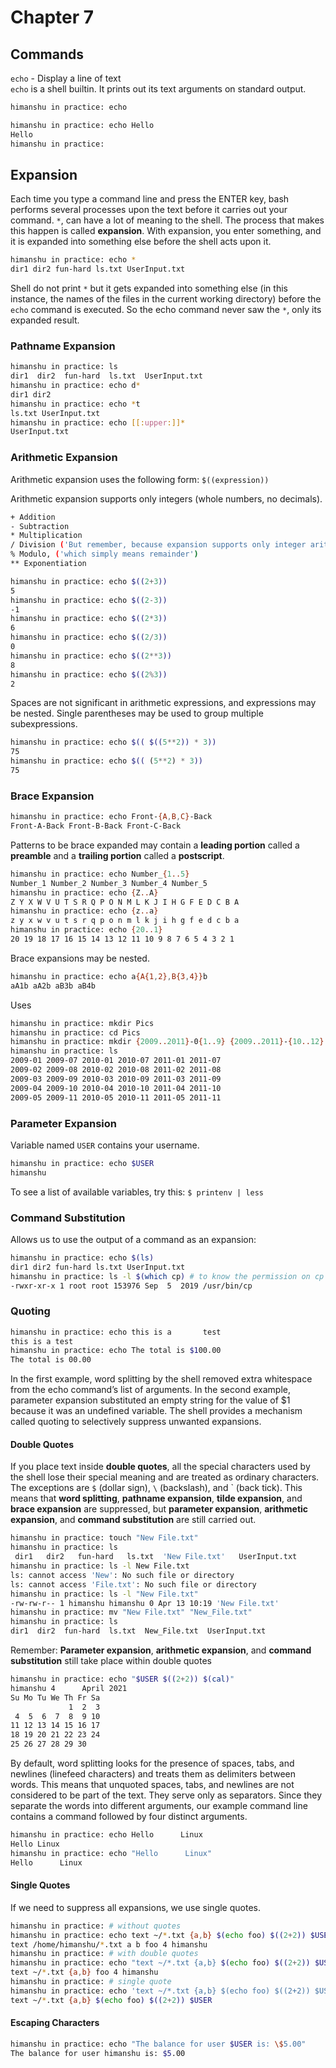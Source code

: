 # Chapter 7

## Commands

`echo` - Display a line of text  
`echo` is a shell builtin. It prints out its text arguments on standard output.

```bash
himanshu in practice: echo

himanshu in practice: echo Hello
Hello
himanshu in practice:
```

## Expansion

Each time you type a command line and press the ENTER key, bash performs several processes upon the text before it carries out your command. `*`, can have a lot of meaning to the shell. The process that makes this happen is called **expansion**. With expansion, you enter something, and it is expanded into something else before the shell acts upon it.

```bash
himanshu in practice: echo *
dir1 dir2 fun-hard ls.txt UserInput.txt
```

Shell do not print `*` but it gets expanded into something else (in this instance, the names of the files in the current working directory) before the `echo` command is executed. So the echo command never saw the `*`, only its expanded result.

### Pathname Expansion

```bash
himanshu in practice: ls
dir1  dir2  fun-hard  ls.txt  UserInput.txt
himanshu in practice: echo d*
dir1 dir2
himanshu in practice: echo *t
ls.txt UserInput.txt
himanshu in practice: echo [[:upper:]]*
UserInput.txt
```

### Arithmetic Expansion

Arithmetic expansion uses the following form: `$((expression))`

Arithmetic expansion supports only integers (whole numbers, no decimals).

```bash
+ Addition
- Subtraction
* Multiplication
/ Division ('But remember, because expansion supports only integer arithmetic results are integers.')
% Modulo, ('which simply means remainder')
** Exponentiation
```

```bash
himanshu in practice: echo $((2+3))
5
himanshu in practice: echo $((2-3))
-1
himanshu in practice: echo $((2*3))
6
himanshu in practice: echo $((2/3))
0
himanshu in practice: echo $((2**3))
8
himanshu in practice: echo $((2%3))
2
```

Spaces are not significant in arithmetic expressions, and expressions may be nested. Single parentheses may be used to group multiple subexpressions.

```bash
himanshu in practice: echo $(( $((5**2)) * 3))
75
himanshu in practice: echo $(( (5**2) * 3))
75
```

### Brace Expansion

```bash
himanshu in practice: echo Front-{A,B,C}-Back
Front-A-Back Front-B-Back Front-C-Back
```

Patterns to be brace expanded may contain a **leading portion** called a
**preamble** and a **trailing portion** called a **postscript**.

```bash
himanshu in practice: echo Number_{1..5}
Number_1 Number_2 Number_3 Number_4 Number_5
himanshu in practice: echo {Z..A}
Z Y X W V U T S R Q P O N M L K J I H G F E D C B A
himanshu in practice: echo {z..a}
z y x w v u t s r q p o n m l k j i h g f e d c b a
himanshu in practice: echo {20..1}
20 19 18 17 16 15 14 13 12 11 10 9 8 7 6 5 4 3 2 1
```

Brace expansions may be nested.

```bash
himanshu in practice: echo a{A{1,2},B{3,4}}b
aA1b aA2b aB3b aB4b
```

Uses

```bash
himanshu in practice: mkdir Pics
himanshu in practice: cd Pics
himanshu in practice: mkdir {2009..2011}-0{1..9} {2009..2011}-{10..12}
himanshu in practice: ls
2009-01 2009-07 2010-01 2010-07 2011-01 2011-07
2009-02 2009-08 2010-02 2010-08 2011-02 2011-08
2009-03 2009-09 2010-03 2010-09 2011-03 2011-09
2009-04 2009-10 2010-04 2010-10 2011-04 2011-10
2009-05 2009-11 2010-05 2010-11 2011-05 2011-11
```

### Parameter Expansion

Variable named `USER` contains your username.

```bash
himanshu in practice: echo $USER
himanshu
```

To see a list of available variables, try this: `$ printenv | less`

### Command Substitution

Allows us to use the output of a command as an expansion:

```bash
himanshu in practice: echo $(ls)
dir1 dir2 fun-hard ls.txt UserInput.txt
himanshu in practice: ls -l $(which cp) # to know the permission on cp binary
-rwxr-xr-x 1 root root 153976 Sep  5  2019 /usr/bin/cp
```

### Quoting

```bash
himanshu in practice: echo this is a       test
this is a test
himanshu in practice: echo The total is $100.00
The total is 00.00
```

In the first example, word splitting by the shell removed extra whitespace from the echo command’s list of arguments. In the second example, parameter expansion substituted an empty string for the value of $1 because it was an undefined variable. The shell provides a mechanism called quoting to selectively suppress unwanted expansions.

#### Double Quotes

If you place text inside **double quotes**, all the special characters used by the shell lose their special meaning and are treated as ordinary characters. The exceptions are `$` (dollar sign), `\` (backslash), and ` (back tick). This means that **word splitting**, **pathname expansion**, **tilde expansion**, and **brace expansion** are suppressed, but **parameter expansion**, **arithmetic expansion**, and **command substitution** are still carried out.

```bash
himanshu in practice: touch "New File.txt"
himanshu in practice: ls
 dir1   dir2   fun-hard   ls.txt  'New File.txt'   UserInput.txt
himanshu in practice: ls -l New File.txt
ls: cannot access 'New': No such file or directory
ls: cannot access 'File.txt': No such file or directory
himanshu in practice: ls -l "New File.txt"
-rw-rw-r-- 1 himanshu himanshu 0 Apr 13 10:19 'New File.txt'
himanshu in practice: mv "New File.txt" "New_File.txt"
himanshu in practice: ls
dir1  dir2  fun-hard  ls.txt  New_File.txt  UserInput.txt
```

Remember: **Parameter expansion**, **arithmetic expansion**, and **command
substitution** still take place within double quotes

```bash
himanshu in practice: echo "$USER $((2+2)) $(cal)"
himanshu 4      April 2021       
Su Mo Tu We Th Fr Sa  
             1  2  3  
 4  5  6  7  8  9 10  
11 12 13 14 15 16 17  
18 19 20 21 22 23 24  
25 26 27 28 29 30 
```

By default, word splitting looks for the presence of spaces, tabs, and newlines (linefeed characters) and treats them as delimiters between words. This means that unquoted spaces, tabs, and newlines are not considered to be part of the text. They serve only as separators. Since they separate the words into different arguments, our example command line contains a command followed by four distinct arguments.

```bash
himanshu in practice: echo Hello      Linux
Hello Linux
himanshu in practice: echo "Hello      Linux"
Hello      Linux
```

#### Single Quotes

If we need to suppress all expansions, we use single quotes.

```bash
himanshu in practice: # without quotes
himanshu in practice: echo text ~/*.txt {a,b} $(echo foo) $((2+2)) $USER
text /home/himanshu/*.txt a b foo 4 himanshu
himanshu in practice: # with double quotes
himanshu in practice: echo "text ~/*.txt {a,b} $(echo foo) $((2+2)) $USER"
text ~/*.txt {a,b} foo 4 himanshu
himanshu in practice: # single quote
himanshu in practice: echo 'text ~/*.txt {a,b} $(echo foo) $((2+2)) $USER'
text ~/*.txt {a,b} $(echo foo) $((2+2)) $USER
```

#### Escaping Characters

```bash
himanshu in practice: echo "The balance for user $USER is: \$5.00"
The balance for user himanshu is: $5.00
```
